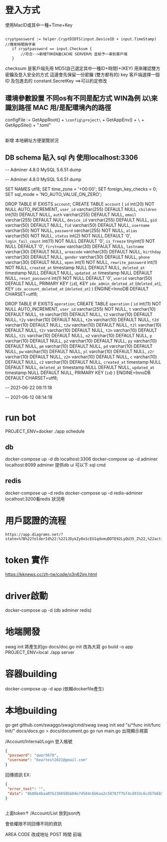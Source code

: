# 登入方式
使用MacID或其中一種+Time+Key
## 
 ``` golang 
cryptpassword := helper.CryptDIDTS(input.DeviceID + input.TimeStamp)
//傳來時間與字串 
	if cryptpassword == input.Checksum {
        //符合-->新增TOKEN進CACHE SERVER內 並給予一串到客戶端
    }
 ```
 checksum 是客戶端先用 MD5(自己選定其中一種ID+時間)+(KEY) 用來確認雙方密鑰及登入安全的方式
 這邊會先保留一份密鑰 (雙方都有的) key 
 客戶端選擇一個ID 及包進去的 constant.SecretKey ==>可以約定修改
 
## 環境參數設置 不同os有不同是配方式 WIN為例 以\來識別路徑 MAC 用/是配環境內的路徑
configFile := GetAppRoot() + `\config\project\` + GetAppEnv() + `\` + GetAppSite() + ".toml"
##
新增 本地網址方便瀏覽狀況
## DB schema 貼入 sql 內 使用localhost:3306 
-- Adminer 4.8.0 MySQL 5.6.51 dump

-- Adminer 4.8.0 MySQL 5.6.51 dump

SET NAMES utf8;
SET time_zone = '+00:00';
SET foreign_key_checks = 0;
SET sql_mode = 'NO_AUTO_VALUE_ON_ZERO';

DROP TABLE IF EXISTS `account`;
CREATE TABLE `account` (
  `id` int(20) NOT NULL AUTO_INCREMENT,
  `user_id` varchar(255) DEFAULT NULL,
  `children` int(10) DEFAULT NULL,
  `auth` varchar(255) DEFAULT NULL,
  `email` varchar(255) DEFAULT NULL,
  `device_id` varchar(255) DEFAULT NULL,
  `gid` varchar(50) DEFAULT NULL,
  `fid` varchar(50) DEFAULT NULL,
  `username` varchar(50) NOT NULL,
  `password` varchar(255) NOT NULL,
  `alias` varchar(50) NOT NULL,
  `status` int(2) NOT NULL DEFAULT '0',
  `login_fail_count` int(11) NOT NULL DEFAULT '0',
  `is_freeze` tinyint(1) NOT NULL DEFAULT '0',
  `firstname` varchar(30) DEFAULT NULL,
  `lastname` varchar(30) DEFAULT NULL,
  `areacode` varchar(30) DEFAULT NULL,
  `birthday` varchar(30) DEFAULT NULL,
  `gender` varchar(30) DEFAULT NULL,
  `phone` varchar(30) DEFAULT NULL,
  `open` int(1) NOT NULL,
  `rewrite_password` int(1) NOT NULL,
  `created_at` timestamp NULL DEFAULT NULL,
  `deleted_at` timestamp NULL DEFAULT NULL,
  `updated_at` timestamp NULL DEFAULT NULL,
  `reset_password` int(1) NOT NULL DEFAULT '0',
  `userid` varchar(50) DEFAULT NULL,
  PRIMARY KEY (`id`),
  KEY `idx_admin_deleted_at` (`deleted_at`),
  KEY `idx_account_deleted_at` (`deleted_at`)
) ENGINE=InnoDB DEFAULT CHARSET=utf8;


DROP TABLE IF EXISTS `operation`;
CREATE TABLE `operation` (
  `id` int(11) NOT NULL AUTO_INCREMENT,
  `user_id` varchar(255) NOT NULL,
  `t` varchar(10) DEFAULT NULL,
  `t0` varchar(10) DEFAULT NULL,
  `t2` varchar(10) DEFAULT NULL,
  `t2y` varchar(10) DEFAULT NULL,
  `t2m` varchar(10) DEFAULT NULL,
  `t2d` varchar(10) DEFAULT NULL,
  `t2w` varchar(10) DEFAULT NULL,
  `t2l` varchar(10) DEFAULT NULL,
  `t2r` varchar(10) DEFAULT NULL,
  `t2n` varchar(10) DEFAULT NULL,
  `t2i` varchar(10) DEFAULT NULL,
  `o2` varchar(10) DEFAULT NULL,
  `p` varchar(10) DEFAULT NULL,
  `p2` varchar(10) DEFAULT NULL,
  `py` varchar(10) DEFAULT NULL,
  `pm` varchar(10) DEFAULT NULL,
  `pd` varchar(10) DEFAULT NULL,
  `pw` varchar(10) DEFAULT NULL,
  `pl` varchar(10) DEFAULT NULL,
  `z2r` varchar(10) DEFAULT NULL,
  `z2n` varchar(10) DEFAULT NULL,
  `c` varchar(10) DEFAULT NULL,
  `c2` varchar(10) DEFAULT NULL,
  `created_at` timestamp NULL DEFAULT NULL,
  `deleted_at` timestamp NULL DEFAULT NULL,
  `updated_at` timestamp NULL DEFAULT NULL,
  PRIMARY KEY (`id`)
) ENGINE=InnoDB DEFAULT CHARSET=utf8;


-- 2021-06-22 09:11:18

-- 2021-06-12 08:14:18
#  run bot 
PROJECT_ENV=docker ./app schedule
## db 
docker-compose up -d db localhost:3306
docker-compose up -d adminer localhost:8099
adminer 提供db ui 可以下 sql cmd 
## redis
docker-compose up -d redis 
docker-compose up -d redis-adminer localhost:3200看redis 狀況用


# 用戶認證的流程
 ```
https://app.diagrams.net/?state=%7B%22folderId%22:%221JDykZy0xScEU1qdxmuDDTE92LyQU35_Z%22,%22action%22:%22create%22,%22userId%22:%22108743682938619798928%22%7D#G1cWUeJ0MxCJxTOp7UMkqMb1AhBZshqNUQ
 ```
# token 實作
https://kknews.cc/zh-tw/code/o3n62jm.html
# driver啟動
docker-compose up -d (db adminer redis) 

# 地端開發
swag init 
將產生的go docs/doc.go init  改為大寫 
go build -o app
PROJECT_ENV=local ./app server
# 容器building
docker-compose up -d app (依賴dockerfile產生)


# 本地building
go get github.com/swaggo/swag/cmd/swag 
swag init
sed "s/^func init/func Init/" docs/docs.go > docs/document.go 
go run main.go 出現顯示視窗


/Account/Internal/Login
登入帳號

 ``` json 
{
  "password": "qwer5678",
  "username": "beartest2021@gmail.com"
}
 ```
 回傳資訊 EX:
 ``` json 
{
  "error_text": "",
  "data": "8b80b4baa07b238658bb0de74584c6b6aa2c58787f7bf4cd933c6cd5fb6b54c2b8dff0a2e41a65e99722247e0c017025c91e48d18076d1e38ae9a95c80ba31264572d7965a90d42b4396f47d61b7aa38c645e5dae71853cf014a16935e2cead2ac1fac8e3b17d3fc88233da377cb85979ad11773976f5f704b292f9739f121f97ab6c0d0eeee82540c933bb58d9e1483edb14082"
}
 ```


##  

 

上面token↑
 /Account/List
放到json內

會依權限不同回傳不同的資訊



AREA CODE 改成地址 
POST 時間 
前端 